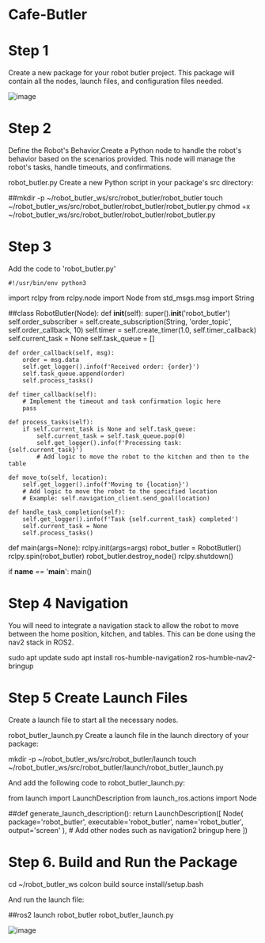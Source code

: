 # Cafe-Butler
# Step 1
Create a new package for your robot butler project. This package will contain all the nodes, launch files, and configuration files needed.

![image](https://github.com/TharunMTK/Cafe-Butler/assets/112540520/61cff92c-d69b-4734-81a5-2851e3edf79c)

# Step 2

 Define the Robot's Behavior,Create a Python node to handle the robot's behavior based on the scenarios provided. This node will manage the robot's tasks, handle timeouts, and confirmations.

robot_butler.py
Create a new Python script in your package's src directory:

##mkdir -p ~/robot_butler_ws/src/robot_butler/robot_butler
touch ~/robot_butler_ws/src/robot_butler/robot_butler/robot_butler.py
chmod +x ~/robot_butler_ws/src/robot_butler/robot_butler/robot_butler.py

# Step 3 

Add the code to 'robot_butler.py'


    #!/usr/bin/env python3

import rclpy
from rclpy.node import Node
from std_msgs.msg import String

##class RobotButler(Node):
    def __init__(self):
        super().__init__('robot_butler')
        self.order_subscriber = self.create_subscription(String, 'order_topic', self.order_callback, 10)
        self.timer = self.create_timer(1.0, self.timer_callback)
        self.current_task = None
        self.task_queue = []

    def order_callback(self, msg):
        order = msg.data
        self.get_logger().info(f'Received order: {order}')
        self.task_queue.append(order)
        self.process_tasks()

    def timer_callback(self):
        # Implement the timeout and task confirmation logic here
        pass

    def process_tasks(self):
        if self.current_task is None and self.task_queue:
            self.current_task = self.task_queue.pop(0)
            self.get_logger().info(f'Processing task: {self.current_task}')
            # Add logic to move the robot to the kitchen and then to the table

    def move_to(self, location):
        self.get_logger().info(f'Moving to {location}')
        # Add logic to move the robot to the specified location
        # Example: self.navigation_client.send_goal(location)

    def handle_task_completion(self):
        self.get_logger().info(f'Task {self.current_task} completed')
        self.current_task = None
        self.process_tasks()

def main(args=None):
    rclpy.init(args=args)
    robot_butler = RobotButler()
    rclpy.spin(robot_butler)
    robot_butler.destroy_node()
    rclpy.shutdown()

if __name__ == '__main__':
    main()

# Step 4 Navigation

You will need to integrate a navigation stack to allow the robot to move between the home position, kitchen, and tables. This can be done using the nav2 stack in ROS2.

sudo apt update
sudo apt install ros-humble-navigation2 ros-humble-nav2-bringup


# Step 5 Create Launch Files

Create a launch file to start all the necessary nodes.

robot_butler_launch.py
Create a launch file in the launch directory of your package:

mkdir -p ~/robot_butler_ws/src/robot_butler/launch
touch ~/robot_butler_ws/src/robot_butler/launch/robot_butler_launch.py

And add the following code to robot_butler_launch.py:

from launch import LaunchDescription
from launch_ros.actions import Node

##def generate_launch_description():
    return LaunchDescription([
        Node(
            package='robot_butler',
            executable='robot_butler',
            name='robot_butler',
            output='screen'
        ),
        # Add other nodes such as navigation2 bringup here
    ])


# Step 6. Build and Run the Package  

cd ~/robot_butler_ws
colcon build
source install/setup.bash

And run the launch file:

##ros2 launch robot_butler robot_butler_launch.py  



![image](https://github.com/TharunMTK/Cafe-Butler/assets/112540520/f91bf0e3-2a0d-48da-92df-76869b94815b)

